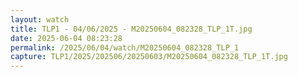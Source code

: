 ```yaml
---
layout: watch
title: TLP1 - 04/06/2025 - M20250604_082328_TLP_1T.jpg
date: 2025-06-04 08:23:28
permalink: /2025/06/04/watch/M20250604_082328_TLP_1
capture: TLP1/2025/202506/20250603/M20250604_082328_TLP_1T.jpg
---
```

